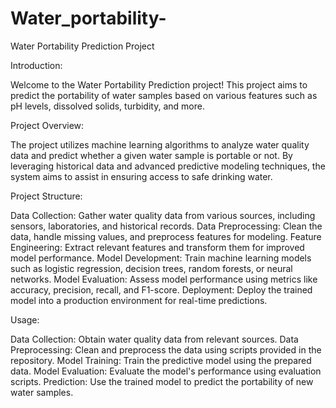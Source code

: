 # Water_portability-
Water Portability Prediction Project

Introduction:

Welcome to the Water Portability Prediction project! This project aims to predict the portability of water samples based on various features such as pH levels, dissolved solids, turbidity, and more.

Project Overview:

The project utilizes machine learning algorithms to analyze water quality data and predict whether a given water sample is portable or not. By leveraging historical data and advanced predictive modeling techniques, the system aims to assist in ensuring access to safe drinking water.

Project Structure:

Data Collection: Gather water quality data from various sources, including sensors, laboratories, and historical records.
Data Preprocessing: Clean the data, handle missing values, and preprocess features for modeling.
Feature Engineering: Extract relevant features and transform them for improved model performance.
Model Development: Train machine learning models such as logistic regression, decision trees, random forests, or neural networks.
Model Evaluation: Assess model performance using metrics like accuracy, precision, recall, and F1-score.
Deployment: Deploy the trained model into a production environment for real-time predictions.

Usage:

Data Collection: Obtain water quality data from relevant sources.
Data Preprocessing: Clean and preprocess the data using scripts provided in the repository.
Model Training: Train the predictive model using the prepared data.
Model Evaluation: Evaluate the model's performance using evaluation scripts.
Prediction: Use the trained model to predict the portability of new water samples.
